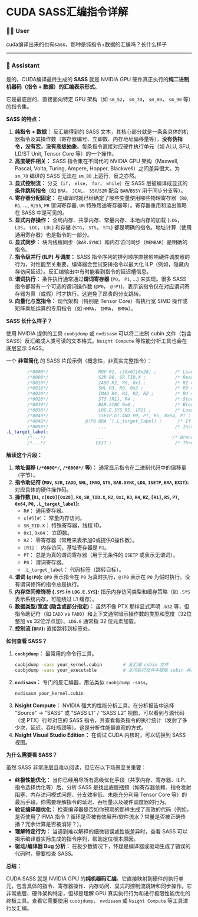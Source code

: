 # CUDA SASS汇编指令详解

### 🧑‍💻 User

cuda编译出来的也有sass，那种是纯指令+数据的汇编吗？长什么样子

---

### 🤖 Assistant

是的，CUDA编译最终生成的 **SASS** 就是 NVIDIA GPU 硬件真正执行的**纯二进制机器码（指令 + 数据）的汇编表示形式**。

它是最底层的、直接面向特定 GPU 架构（如 `sm_52`， `sm_70`， `sm_80`， `sm_90` 等）的指令集。

**SASS 的特点：**

1.  **纯指令 + 数据：** 反汇编得到的 SASS 文本，其核心部分就是一条条具体的机器指令及其操作数（寄存器编号、立即数、内存地址偏移量等）。**没有伪指令，没有宏，没有高级抽象**。每条指令直接对应硬件执行单元（如 ALU, SFU, LD/ST Unit, Tensor Core 等）的一个操作。
2.  **高度硬件相关：** SASS 指令集在不同代的 NVIDIA GPU 架构（Maxwell, Pascal, Volta, Turing, Ampere, Hopper, Blackwell）之间差异很大。为 `sm_70` 编译的 SASS 无法在 `sm_80` 上运行，反之亦然。
3.  **显式控制流：** 分支（`if`， `else`， `for`， `while`）在 SASS 层被编译成显式的**条件跳转指令**（如 `BRA`， `JCAL`， `SSY`/`S2R` 配合 `BAR`/`BSSY` 用于同步分支等）。
4.  **寄存器分配固定：** 在编译时就已经确定了哪些变量使用哪些物理寄存器（`R0`, `R1`, ..., `R255`, `PR` 谓词寄存器, `UR` 特殊用途寄存器等）。寄存器重用和溢出策略在 SASS 中是可见的。
5.  **显式内存操作：** 全局内存、共享内存、常量内存、本地内存的加载 (`LDG`， `LDS`， `LDC`， `LDL`) 和存储 (`STG`， `STS`， `STL`) 都是明确的指令。地址计算（使用通用寄存器）也是指令的一部分。
6.  **显式同步：** 块内线程同步（`BAR.SYNC`）和内存访问同步（`MEMBAR`）是明确的指令。
7.  **指令级并行 (ILP) 与调度：** SASS 指令序列的排列顺序直接影响硬件调度器的行为，对性能至关重要。编译器会尝试安排指令以最大化 ILP（例如，隐藏内存访问延迟）。反汇编输出中有时能看到指令的延迟槽信息。
8.  **谓词执行：** 条件执行通常通过**谓词寄存器** (`P0`， `P1`, ...) 来实现。很多 SASS 指令都带有一个可选的谓词操作数 (`@P0`， `@!P1`)，表示该指令仅在对应谓词寄存器为真（或假）时才执行。这避免了昂贵的分支跳转。
9.  **向量化与宽指令：** 现代架构（特别是 Tensor Core）有执行宽 SIMD 操作或矩阵乘加运算的专用指令（如 `HMMA`， `IMMA`， `BMMA`）。

**SASS 长什么样子？**

使用 NVIDIA 提供的工具 `cuobjdump` 或 `nvdisasm` 可以将二进制 cubin 文件（包含 SASS）反汇编成人类可读的文本格式。`Nsight Compute` 等性能分析工具也会在底层显示 SASS。

一个 **非常简化** 的 SASS 片段示例（概念性，非真实完整指令）：

```sass
        /*0000*/                   MOV R1, c[0x0][0x28] ;       /* Load a constant (e.g., stack pointer) into R1 */
        /*0008*/                   S2R R0, SR_TID.X ;           /* Read thread ID in X dimension into R0 */
        /*0010*/                   IADD R2, R0, 0x1 ;           /* R2 = R0 + 1 */
        /*0018*/                   SHL R3, R0, 0x2 ;            /* R3 = R0 * 4 (shift left by 2) */
        /*0020*/                   IMAD R4, R3, R2, RZ ;        /* R4 = R3 * R2 + 0 (Multiply-Add) */
        /*0028*/                   STS [R1], R4 ;               /* Store R4 to shared memory at address [R1] */
        /*0030*/                   BAR.SYNC 0x0 ;               /* Block-wide synchronization (barrier) */
        /*0038*/                   LDG.E.SYS R5, [R1] ;         /* Load from global memory at [R1] into R5 (cached, system mem) */
        /*0040*/                   ISETP.GT.AND P0, PT, R5, 0x64, PT ; /* Set predicate P0 = (R5 > 100) */
        /*0048*/              @!P0 BRA `(.L_target_label) ;      /* If P0 is false, branch to label */
        /*0050*/                   ...                          /* Instructions executed if P0 true */
.L_target_label:
        /*...*/                   ...                          /* Branch target instructions */
        /*...*/                   EXIT ;                        /* Thread exit */
```

**解读这个片段：**

1.  **地址偏移 (`/*0000*/`, `/*0008*/` 等)：** 通常显示指令在二进制代码中的偏移量（字节）。
2.  **指令助记符 (`MOV`, `S2R`, `IADD`, `SHL`, `IMAD`, `STS`, `BAR.SYNC`, `LDG`, `ISETP`, `BRA`, `EXIT`):** 对应具体的硬件操作码。
3.  **操作数 (`R1`, `c[0x0][0x28]`, `R0`, `SR_TID.X`, `R2`, `0x1`, `R3`, `R4`, `RZ`, `[R1]`, `R5`, `PT`, `0x64`, `P0`, `.L_target_label`):**
    *   `R#`： 通用寄存器。
    *   `c[#][#]`： 常量内存访问。
    *   `SR_TID.X`： 特殊寄存器，线程 ID。
    *   `0x1`, `0x64`： 立即数。
    *   `RZ`： 零寄存器（常用来表示加0或提供0操作数）。
    *   `[R1]`： 内存访问，基址寄存器是 `R1`。
    *   `PT`： 总是为真的谓词寄存器（用于无条件的 `ISETP` 或表示无谓词）。
    *   `P0`： 谓词寄存器。
    *   `.L_target_label`： 代码标签（跳转目标）。
4.  **谓词 (`@!P0`):** `@P0` 表示指令在 `P0` 为真时执行，`@!P0` 表示在 `P0` 为假时执行。没有谓词修饰的指令总是执行。
5.  **内存空间修饰符 (`.SYS` in `LDG.E.SYS`):** 指示内存访问类型和缓存策略（如 `.SYS` 表示系统内存，可能绕过 L1 缓存）。
6.  **数据类型/宽度 (隐含或部分指定)：** 虽然不像 PTX 那样显式声明 `.b32` 等，但指令助记符（如 `IADD` vs `FADD`）和上下文通常暗示操作数的类型和宽度（32位整加 vs 32位浮点加）。`LDG.E` 通常指 32 位元素加载。
7.  **控制流 (`BRA`):** 直接跳转到标签处。

**如何查看 SASS？**

1.  **`cuobjdump`：** 最常用的命令行工具。
    ```bash
    cuobjdump -sass your_kernel.cubin        # 反汇编 cubin 文件
    cuobjdump -sass your_executable          # 从可执行文件中提取 cubin 并反汇编
    ```
2.  **`nvdisasm`：** 专门的反汇编器，用法类似 `cuobjdump -sass`。
    ```bash
    nvdisasm your_kernel.cubin
    ```
3.  **Nsight Compute：** NVIDIA 强大的性能分析工具。在分析报告中选择 "Source" -> "SASS" 或 "SASS L1" / "SASS L2" 视图，可以看到与源代码（或 PTX）行号对应的 SASS 指令，并查看每条指令的执行统计（发射了多少次，延迟，吞吐瓶颈等）。这是分析性能最直观的方式。
4.  **Nsight Visual Studio Edition：** 在调试 CUDA 内核时，可以切换到 SASS 视图。

**为什么需要看 SASS？**

虽然 SASS 非常底层且难以阅读，但它在以下场景至关重要：

*   **终极性能优化：** 当你已经用尽所有高级优化手段（共享内存、寄存器、ILP、指令选择优化等）后，分析 SASS 是找出底层瓶颈（如寄存器依赖、指令发射阻塞、内存访问模式问题、分支效率低、未能充分利用 Tensor Core 等）的最后手段。你需要理解指令的延迟、吞吐量以及硬件调度器的行为。
*   **验证编译器优化：** 检查编译器是否如你预期的那样生成了高效的代码（例如，是否使用了 FMA 指令？循环是否被有效展开/软件流水？常量是否被正确传播？冗余计算是否被消除？）。
*   **理解特定行为：** 当遇到难以解释的细微错误或性能差异时，查看 SASS 可以揭示编译器实际生成的指令序列，帮助定位根本原因。
*   **驱动/编译器 Bug 分析：** 在极少数情况下，怀疑是编译器或驱动生成了错误的代码时，需要检查 SASS。

**总结：**

CUDA SASS 就是 NVIDIA GPU 的**纯机器码汇编**。它直接映射到硬件的执行单元，包含具体的指令、寄存器操作、内存访问、显式的控制流跳转和同步操作。它非常底层、硬件架构特定，但却是理解 GPU 真实执行行为和进行极限性能优化的终极工具。查看它需要使用 `cuobjdump`， `nvdisasm` 或 `Nsight Compute` 等工具进行反汇编。